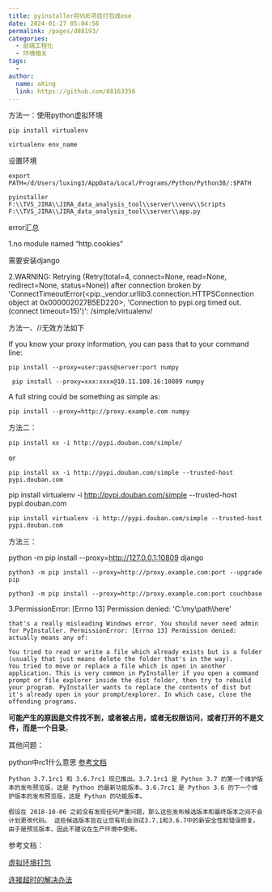 ```yaml
---
title: pyinstaller将VUE项目打包成exe
date: 2024-01-27 05:04:56
permalink: /pages/d88193/
categories:
  - 前端工程化
  - 环境相关
tags:
  - 
author: 
  name: aXing
  link: https://github.com/08163356
---
```







方法一：使用python虚拟环境

```
pip install virtualenv

virtualenv env_name
```

设置环境

```
export PATH=/d/Users/luxing3/AppData/Local/Programs/Python/Python38/:$PATH 
```



```
pyinstaller F:\\TVS_JIRA\\JIRA_data_analysis_tool\\server\\venv\\Scripts F:\\TVS_JIRA\\JIRA_data_analysis_tool\\server\\app.py
```

error汇总

1.no module named “http.cookies”

需要安装django



2.WARNING: Retrying (Retry(total=4, connect=None, read=None, redirect=None, status=None)) after connection broken by 'ConnectTimeoutError(<pip._vendor.urllib3.connection.HTTPSConnection object at 0x000002027B5ED220>, 'Connection to pypi.org timed out. (connect timeout=15)')': /simple/virtualenv/

方法一、//无效方法如下

If you know your proxy information, you can pass that to your command line:

```
pip install --proxy=user:pass@server:port numpy
```

```
 pip install --proxy=xxx:xxxx@10.11.108.16:10809 numpy
```

A full string could be something as simple as:

```
pip install --proxy=http://proxy.example.com numpy
```

方法二：

```
pip install xx -i http://pypi.douban.com/simple/
```

or

```
pip install xx -i http://pypi.douban.com/simple --trusted-host pypi.douban.com
```

pip install virtualenv -i http://pypi.douban.com/simple --trusted-host pypi.douban.com

```
pip install virtualenv -i http://pypi.douban.com/simple --trusted-host pypi.douban.com
```

方法三：

python -m pip install --proxy=http://127.0.0.1:10809 django

```
python3 -m pip install --proxy=http://proxy.example.com:port --upgrade pip

python3 -m pip install --proxy=http://proxy.example.com:port couchbase
```

3.PermissionError: [Errno 13] Permission denied: 'C:\\my\\path\\here'

```
that's a really misleading Windows error. You should never need admin for PyInstaller. PermissionError: [Errno 13] Permission denied: actually means any of:

You tried to read or write a file which already exists but is a folder (usually that just means delete the folder that's in the way).
You tried to move or replace a file which is open in another application. This is very common in PyInstaller if you open a command prompt or file explorer inside the dist folder, then try to rebuild your program. PyInstaller wants to replace the contents of dist but it's already open in your prompt/explorer. In which case, close the offending programs.
```

**可能产生的原因是文件找不到，或者被占用，或者无权限访问，或者打开的不是文件，而是一个目录**。

其他问题：

python中rc1什么意思  [参考文档](https://cloud.tencent.com/developer/article/1724210)

```
Python 3.7.1rc1 和 3.6.7rc1 现已推出。3.7.1rc1 是 Python 3.7 的第一个维护版本的发布预览版，这是 Python 的最新功能版本。3.6.7rc1 是 Python 3.6 的下一个维护版本的发布预览版，这是 Python 的功能版本。

假设在 2018-10-06 之前没有发现任何严重问题，那么这些发布候选版本和最终版本之间不会计划更改代码。 这些候选版本旨在让您有机会测试3.7.1和3.6.7中的新安全性和错误修复。由于是预览版本，因此不建议在生产环境中使用。
```



参考文档：

[虚拟环境打包](https://juejin.cn/post/7035920824125095944)

[连接超时的解决办法](https://cloud.tencent.com/developer/article/1354614)